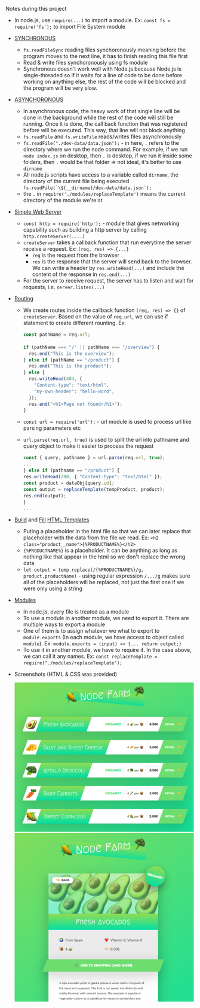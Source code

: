 Notes during this project

- In node.js, use `require(...)` to import a module. Ex: `const fs = require('fs');` to import File System module

- <a href="https://github.com/ngannguyen117/Node.js-Bootcamp/commit/d67b8f1efa545b51dde4118c3b6293ec03b5a4b5">SYNCHRONOUS</a>

  - `fs.readFileSync` reading files synchoronously meaning before the program moves to the next line, it has to finish reading this file first
  - Read & write files synchoronously using fs module
  - Synchronous doesn't work well with Node.js because Node.js is single-threaded so if it waits for a line of code to be done before working on anything else, the rest of the code will be blocked and the program will be very slow.

- <a href="https://github.com/ngannguyen117/Node.js-Bootcamp/commit/90f702a19f18d17f1138661f9fc0f0d6e2e8c5a4">ASYNCHORONOUS</a>

  - In asynchronous code, the heavy work of that single line will be done in the background while the rest of the code will still be running. Once it is done, the call back function that was registered before will be executed. This way, that line will not block anything
  - `fs.readFile` and `fs.writeFile` reads/writes files asynchronously
  - `fs.readFile("./dev-data/data.json");` - in here, `.` refers to the directory where we run the node command. For example, if we run `node index.js` on desktop, then `.` is desktop, if we run it inside some folders, then `.` would be that folder => not ideal, it's better to use `dirname`
  - All node.js scripts have access to a variable called `dirname`, the directory of the current file being executed `` fs.readFile(`\${__dirname}/dev-data/data.json`); ``
  - the `.` in `require('./modules/replaceTemplate')` means the current directory of the module we're at

- <a href="https://github.com/ngannguyen117/Node.js-Bootcamp/commit/9b1deb280d4cbdb71fdd55441c7304a7d3672fec">Simple Web Server</a>

  - `const http = require('http');` - module that gives networking capability such as building a http server by calling `http.createServer(....)`
  - `createServer` takes a callback function that run everytime the server receive a request. Ex: `(req, res) => {...}`
    - `req` is the request from the browser
    - `res` is the response that the server will send back to the browser. We can write a header by `res.writeHead(...)` and include the content of the response in `res.end(...)`
  - For the server to receive request, the server has to listen and wait for requests, i.e. `server.listen(...)`

- <a href="https://github.com/ngannguyen117/Node.js-Bootcamp/commit/68254efa6deb44ba362e70aab6670635b10139e4">Routing</a>

  - We create routes inside the callback function `(req, res) => {}` of `createServer`. Based on the value of `req.url`, we can use if statement to create different rounting. Ex:

    ```js
    const pathName = req.url;

    if (pathName === "/" || pathName === "/overview") {
      res.end("This is the overview");
    } else if (pathName == "/product") {
      res.end("This is the product");
    } else {
      res.writeHead(404, {
        "Content-type": "text/html",
        "my-own-header": "hello-word",
      });
      res.end("<h1>Page not found</h1>");
    }
    ```

  - `const url = require('url');` - url module is used to process url like parsing parameters etc
  - `url.parse(req.url, true)` is used to split the url into pathname and query object to make it easier to process the request
    ```js
    const { query, pathname } = url.parse(req.url, true);
    ...
    } else if (pathname == "/product") {
    res.writeHead(200, { "Content-type": "text/html" });
    const product = dataObj[query.id];
    const output = replaceTemplate(tempProduct, product);
    res.end(output);
    }
    ...
    ```

- <a href="https://github.com/ngannguyen117/Node.js-Bootcamp/commit/433b2c2215b3da5d6e606592fda88378426431ab">Build</a> and <a href="https://github.com/ngannguyen117/Node.js-Bootcamp/commit/78a6c9bce6cbf394544080d970e8550cd87b4ca1">Fill</a> <a href="#">HTML Templates</a>

  - Puting a placeholder in the html file so that we can later replace that placeholder with the data from the file we read. Ex: `<h2 class="product__name">{%PRODUCTNAME%}</h2>`
  - `{%PRODUCTNAME%}` is a placeholder. It can be anything as long as nothing like that appear in the html so we don't replace the wrong data
  - `let output = temp.replace(/{%PRODUCTNAME%}/g, product.productName)` - using regular expression `/.../g` makes sure all of the placeholders will be replaced, not just the first one if we were only using a string

- <a href="#">Modules</a>

  - In node.js, every file is treated as a module
  - To use a module in another module, we need to export it. There are multiple ways to export a module
  - One of them is to assign whatever we what to export to `module.exports` (In each module, we have access to object called `module`). Ex: `module.exports = (input) => {... return output;}`
  - To use it in another module, we have to require it. In the case above, we can call it any names. Ex: `const replaceTemplate = require("./modules/replaceTemplate");`

- Screenshots (HTML & CSS was provided)

  <img src="screenshots/overview.png" width="650">
  <img src="screenshots/product.png" width="650">
